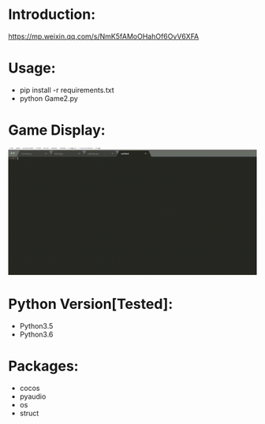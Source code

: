 # Introduction:
https://mp.weixin.qq.com/s/NmK5fAMoOHahOf6OvV6XFA
# Usage:
- pip install -r requirements.txt
- python Game2.py
# Game Display:
![giphy](effect/running.gif)
# Python Version[Tested]:
- Python3.5
- Python3.6
# Packages:
- cocos
- pyaudio
- os
- struct